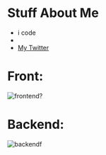 # Stuff About Me
- i code
- 
- [My Twitter](https://links.foxdev.ml/twitter)

# Front:
![frontend?](https://skillicons.dev/icons?i=html,sass,css,react,php,vue)
  
# Backend:
![backendf](https://skillicons.dev/icons?i=mongodb,typescript,javascript,python,java,lua)
